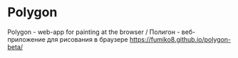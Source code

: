 # Polygon
Polygon - web-app for painting at the browser / Полигон - веб-приложение для рисования в браузере
https://fumiko8.github.io/polygon-beta/
